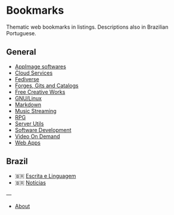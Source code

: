 # Bookmarks

Thematic web bookmarks in listings. Descriptions also in Brazilian Portuguese.

## General

* [AppImage softwares](appimage.md)
* [Cloud Services](cloud.md)
* [Fediverse](fediverse.md) 
* [Forges, Gits and Catalogs](code-yp.md)
* [Free Creative Works](free-creations.md)
* [GNU/Linux](gnulinux.md)
* [Markdown](markdown.md)
* [Music Streaming](music.md)
* [RPG](rpg.md)
* [Server Utils](servers.md)
* [Software Development](dev.md)
* [Video On Demand](vod.md) 
* [Web Apps](webapps.md)

## Brazil

* 🇧🇷 [Escrita e Linguagem](br-lang.md)
* 🇧🇷 [Notícias](br-news.md)

—
* [About](ABOUT.md)